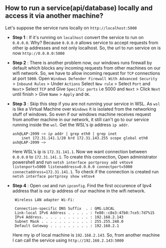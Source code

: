## How to run a service(api/database) locally and access it via another machine?

Let's suppose the service runs locally on `http://localhost:5000`

- **Step 1** : If it's running on `localhost` convert the service to run on
  `0.0.0.0`. Why? Because `0.0.0.0` allows service to accept requests from other
  ip addresses and not only localhost. So, the url to run service on is now
  `http://0.0.0.0:5000`
- **Step 2** : There is another problem now, our windows runs firewall by
  default which blocks any incoming requests from other machines on our wifi
  network. So, we have to allow incoming request for `TCP` connections at port
  `5000`. Open `Windows Defender Firewall With Advanced Security` >
  `Inbound Rules` > Under `Actions` Select `New rule` > Select `Port` and
  `Next`> Select `TCP` and Give `Specific ports` i.e 5000 and `Next` > Click
  `Next` until finish > Give `Name` > `Apply` and `OK`.
- **Step 3** : Skip this step if you are not running your service in WSL. As
  `wsl` is like a Virtual Machine over `Windows` it is isolated from the
  networking stuff of windows. So even if our windows machine receives request
  from another machine in our network, it still can't go to our service running
  inside the `wsl`. Get the WSL's ip address `ip addr`.
  ```fish
  ash@LAP-2099 ~> ip addr | grep eth0 | grep inet
      inet 172.31.141.1/20 brd 172.31.143.255 scope global eth0
  ash@LAP-2099 ~>
  ```
  Here WSL's ip is `172.31.141.1`. Now we want connection between `0.0.0.0` to
  `172.31.141.1`. To create this connection, Open administrator powershell and
  run
  `netsh interface portproxy add v4tov4 listenport=5000 listenaddress=0.0.0.0 connectport=5000 connectaddress=172.31.141.1`.
  To check if the connection is created run
  `netsh interface portproxy show v4tov4`
- **Step 4** : Open `cmd` and run `ipconfig`. Find the first occurence of Ipv4
  address that is our ip address of our machine in the wifi network.

  ```
   Wireless LAN adapter Wi-Fi:

   Connection-specific DNS Suffix  . : GMG.LOCAL
   Link-local IPv6 Address . . . . . : fe80::c8e3:47b0:7ce5:7d7%15
   IPv4 Address. . . . . . . . . . . : 192.168.2.143
   Subnet Mask . . . . . . . . . . . : 255.255.248.0
   Default Gateway . . . . . . . . . : 192.168.2.1
  ```

  Here my ip of local machine is `192.168.2.143`. So, from another machine I can
  call the service using `http://192.168.2.143:5000`
